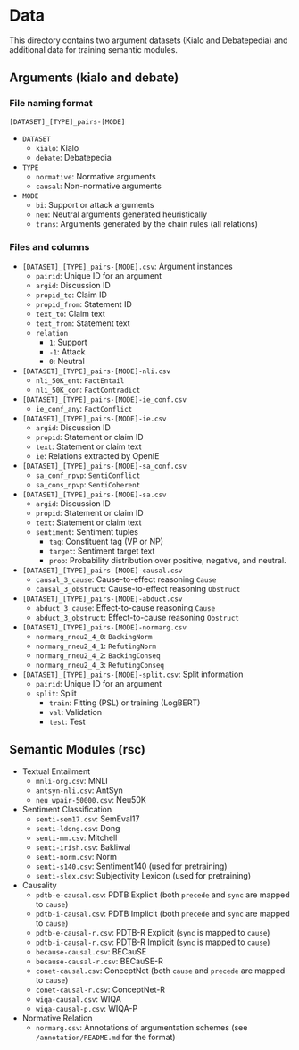 # Data
This directory contains two argument datasets (Kialo and Debatepedia) and additional data for training semantic modules.

## Arguments (kialo and debate)

### File naming format
`[DATASET]_[TYPE]_pairs-[MODE]`
* `DATASET`
  * `kialo`: Kialo
  * `debate`: Debatepedia
* `TYPE`
  * `normative`: Normative arguments
  * `causal`: Non-normative arguments
* `MODE`
  * `bi`: Support or attack arguments
  * `neu`: Neutral arguments generated heuristically
  * `trans`: Arguments generated by the chain rules (all relations)

### Files and columns
* `[DATASET]_[TYPE]_pairs-[MODE].csv`: Argument instances
  * `pairid`: Unique ID for an argument
  * `argid`: Discussion ID
  * `propid_to`: Claim ID
  * `propid_from`: Statement ID
  * `text_to`: Claim text
  * `text_from`: Statement text
  * `relation`
    - `1`: Support
    - `-1`: Attack
    - `0`: Neutral
* `[DATASET]_[TYPE]_pairs-[MODE]-nli.csv`
  * `nli_50K_ent`: `FactEntail`
  * `nli_50K_con`: `FactContradict`
* `[DATASET]_[TYPE]_pairs-[MODE]-ie_conf.csv`
  * `ie_conf_any`: `FactConflict`
* `[DATASET]_[TYPE]_pairs-[MODE]-ie.csv`
  * `argid`: Discussion ID
  * `propid`: Statement or claim ID
  * `text`: Statement or claim text
  * `ie`: Relations extracted by OpenIE
* `[DATASET]_[TYPE]_pairs-[MODE]-sa_conf.csv`
  * `sa_conf_npvp`: `SentiConflict`
  * `sa_cons_npvp`: `SentiCoherent`
* `[DATASET]_[TYPE]_pairs-[MODE]-sa.csv`
  * `argid`: Discussion ID
  * `propid`: Statement or claim ID
  * `text`: Statement or claim text
  * `sentiment`: Sentiment tuples
    * `tag`: Constituent tag (VP or NP)
    * `target`: Sentiment target text
    * `prob`: Probability distribution over positive, negative, and neutral.
* `[DATASET]_[TYPE]_pairs-[MODE]-causal.csv`
  * `causal_3_cause`: Cause-to-effect reasoning `Cause`
  * `causal_3_obstruct`: Cause-to-effect reasoning `Obstruct`
* `[DATASET]_[TYPE]_pairs-[MODE]-abduct.csv`
  * `abduct_3_cause`: Effect-to-cause reasoning `Cause`
  * `abduct_3_obstruct`: Effect-to-cause reasoning `Obstruct`
* `[DATASET]_[TYPE]_pairs-[MODE]-normarg.csv`
  * `normarg_nneu2_4_0`: `BackingNorm`
  * `normarg_nneu2_4_1`: `RefutingNorm`
  * `normarg_nneu2_4_2`: `BackingConseq`
  * `normarg_nneu2_4_3`: `RefutingConseq`
* `[DATASET]_[TYPE]_pairs-[MODE]-split.csv`: Split information
  * `pairid`: Unique ID for an argument
  * `split`: Split
    - `train`: Fitting (PSL) or training (LogBERT)
    - `val`: Validation
    - `test`: Test

## Semantic Modules (rsc)
* Textual Entailment
  * `mnli-org.csv`: MNLI
  * `antsyn-nli.csv`: AntSyn
  * `neu_wpair-50000.csv`: Neu50K
* Sentiment Classification
  * `senti-sem17.csv`: SemEval17
  * `senti-ldong.csv`: Dong
  * `senti-mm.csv`: Mitchell
  * `senti-irish.csv`: Bakliwal
  * `senti-norm.csv`: Norm
  * `senti-s140.csv`: Sentiment140 (used for pretraining)
  * `senti-slex.csv`: Subjectivity Lexicon (used for pretraining)
* Causality
  * `pdtb-e-causal.csv`: PDTB Explicit (both `precede` and `sync` are mapped to `cause`)
  * `pdtb-i-causal.csv`: PDTB Implicit (both `precede` and `sync` are mapped to `cause`)
  * `pdtb-e-causal-r.csv`: PDTB-R Explicit (`sync` is mapped to `cause`)
  * `pdtb-i-causal-r.csv`: PDTB-R Implicit (`sync` is mapped to `cause`)
  * `because-causal.csv`: BECauSE
  * `because-causal-r.csv`: BECauSE-R
  * `conet-causal.csv`: ConceptNet (both `cause` and `precede` are mapped to `cause`)
  * `conet-causal-r.csv`: ConceptNet-R
  * `wiqa-causal.csv`: WIQA
  * `wiqa-causal-p.csv`: WIQA-P
* Normative Relation
  * `normarg.csv`: Annotations of argumentation schemes (see `/annotation/README.md` for the format)
